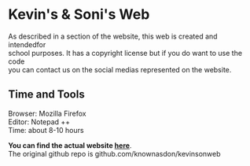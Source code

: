 Kevin's & Soni's Web
===

As described in a section of the website, this web is created and intendedfor<br>
school purposes. It has a copyright license but if you do want to use the code<br>
you can contact us on the social medias represented on the website.<br>


Time and Tools
---

Browser: Mozilla Firefox<br>
Editor: Notepad ++<br>
Time: about 8-10 hours<br>

**You can find the actual website
[here](https://knownasdon.github.io/kevinsonweb/)**.<br>
The original github repo is github.com/knownasdon/kevinsonweb

